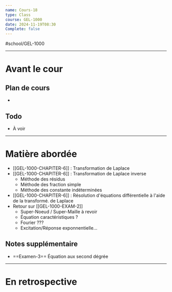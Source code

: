 ```yaml
---
name: Cours-18
type: Class
course: GEL-1000
date: 2024-11-19T08:30
Complete: false
---
```

#school/GEL-1000  
*** 
# Avant le cour
## Plan de cours
- 

## Todo
- À voir

---
# Matière abordée

- [[GEL-1000-CHAPITER-6]] : Transformation de Laplace
- [[GEL-1000-CHAPITER-6]] : Transformation de Laplace inverse 
    - Méthode des résidus
    - Méthode des fraction simple
    - Méthode des constante indéterminées
- [[GEL-1000-CHAPITER-6]] : Résolution d'équations différentielle à l'aide de la transformé. de Laplace
- Retour sur [[GEL-1000-EXAM-2]]
    - Super-Noeud / Super-Maille à revoir
    - Équation caractéristiques ?
    - Fourier ???
    - Excitation/Réponse exponnentielle...

## Notes supplémentaire

- ==Examen-3== Équation aux second dégrée

---
# En retrospective